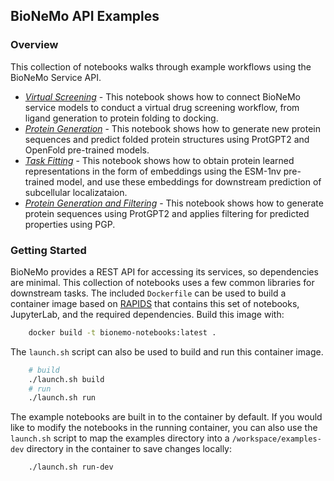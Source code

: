 ## BioNeMo API Examples

### Overview
This collection of notebooks walks through example workflows using the BioNeMo Service API.

 - *[Virtual Screening](virtual-screening-pipeline.ipynb)* - This notebook shows how to connect BioNeMo service models to conduct a virtual drug screening workflow, from ligand generation to protein folding to docking.
 - *[Protein Generation](protein-generation-pipeline.ipynb)* - This notebook shows how to generate new protein sequences and predict folded protein structures using ProtGPT2 and OpenFold pre-trained models.
 - *[Task Fitting](task-fitting-predictor.ipynb)* - This notebook shows how to obtain protein learned representations in the form of embeddings using the ESM-1nv pre-trained model, and use these embeddings for downstream prediction of subcellular localizataion.
 - *[Protein Generation and Filtering](protein-generation-and-filtering.ipynb)* - This notebook shows how to generate protein sequences using ProtGPT2 and applies filtering for predicted properties using PGP.

### Getting Started

BioNeMo provides a REST API for accessing its services, so dependencies are minimal.
This collection of notebooks uses a few common libraries for downstream tasks.
The included `Dockerfile` can be used to build a container image based on [RAPIDS](https://rapids.ai) that contains this set of notebooks, JupyterLab, and the required dependencies.  Build this image with:

```bash
    docker build -t bionemo-notebooks:latest .
```
The `launch.sh` script can also be used to build and run this container image.

```bash
    # build
    ./launch.sh build
    # run
    ./launch.sh run
```
The example notebooks are built in to the container by default.  If you would like to modify the notebooks in the running container, you can also use the `launch.sh` script to map the examples directory into a `/workspace/examples-dev` directory in the container to save changes locally:

```bash
    ./launch.sh run-dev
```
